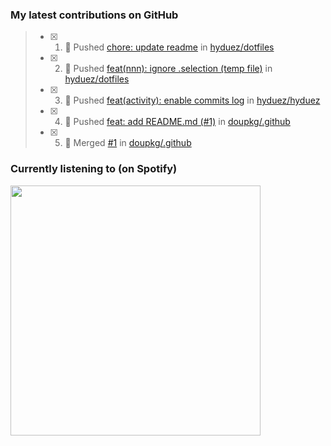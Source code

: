 ### My latest contributions on GitHub
<!--START_SECTION:activity-->
> - [x] 1. 📌 Pushed [chore: update readme](https://github.com/hyduez/dotfiles/commit/6fbcf2cfc0a05d518d518e9bc3bbe450600a57fd) in [hyduez/dotfiles](https://github.com/hyduez/dotfiles)
> - [x] 2. 📌 Pushed [feat(nnn): ignore .selection (temp file)](https://github.com/hyduez/dotfiles/commit/fdb1fd04199bea13cf44dbae2d573da582553d21) in [hyduez/dotfiles](https://github.com/hyduez/dotfiles)
> - [x] 3. 📌 Pushed [feat(activity): enable commits log](https://github.com/hyduez/hyduez/commit/11fb881025a2b74d557991e890ed77b2c309909d) in [hyduez/hyduez](https://github.com/hyduez/hyduez)
> - [x] 4. 📌 Pushed [feat: add README.md (#1)](https://github.com/doupkg/.github/commit/3f5107deb1794c6d98a15f731e962a6bf569b507) in [doupkg/.github](https://github.com/doupkg/.github)
> - [x] 5. 🎉 Merged [#1](https://github.com/doupkg/.github/pull/1) in [doupkg/.github](https://github.com/doupkg/.github)
<!--END_SECTION:activity-->

### Currently listening to (on Spotify)
<img src="https://spotify-hyduez.vercel.app/api/spotify" width="400em">

